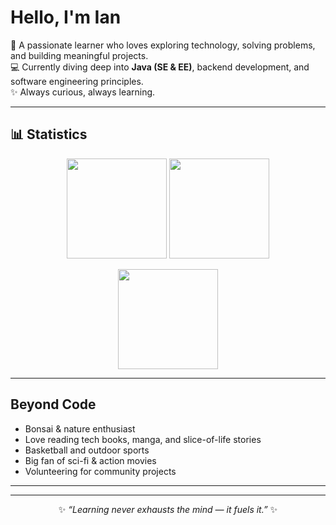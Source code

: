 # Hello, I'm Ian  

🌱 A passionate learner who loves exploring technology, solving problems, and building meaningful projects.  
💻 Currently diving deep into **Java (SE & EE)**, backend development, and software engineering principles.  
✨ Always curious, always learning.  

---

## 📊 Statistics  

<p align="center">
  <img src="https://github-readme-stats.vercel.app/api?username=iankristoper&show_icons=true&theme=tokyonight" height="160"/>  
  <img src="https://github-readme-stats.vercel.app/api/top-langs/?username=iankristoper&layout=compact&theme=tokyonight" height="160"/>  
</p>

<p align="center">
  <img src="https://github-readme-streak-stats.herokuapp.com/?user=iankristoper&theme=tokyonight" height="160"/>  
</p>


---

## Beyond Code  
- Bonsai & nature enthusiast  
- Love reading tech books, manga, and slice-of-life stories  
- Basketball and outdoor sports  
- Big fan of sci-fi & action movies  
- Volunteering for community projects  

---
---

<p align="center">
  ✨ <i>“Learning never exhausts the mind — it fuels it.”</i> ✨
</p>

